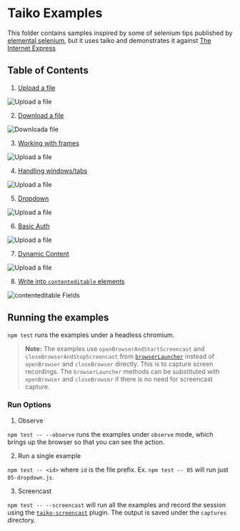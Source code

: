 # Taiko Examples

This folder contains samples inspired by some of selenium tips published by [elemental selenium](https://github.com/tourdedave/elemental-selenium-tips), but it uses taiko and demonstrates it against [The Internet Express](https://github.com/getgauge-contrib/the-internet-express)

## Table of Contents

1. [Upload a file](01-file_upload.js)

![Upload a file](gifs/file-upload.gif)

2. [Download a file](02-file_download.js)

![Downloada file](gifs/file-download.gif)

3. [Working with frames](03-work-with-frames.js)

![Upload a file](gifs/frames.gif)

4. [Handling windows/tabs](04-windows-tabs.js)

![Upload a file](gifs/windows.gif)

5. [Dropdown](05-dropdown.js)

![Upload a file](gifs/dropdown.gif)

6. [Basic Auth](06-basic-auth.js)

![Upload a file](gifs/basic-auth.gif)

7. [Dynamic Content](07-dynamic-loading.js)

![Upload a file](gifs/dynamic-pages.gif)

8. [Write into `contenteditable` elements](08-contenteditable.js)

![`contenteditable` Fields](gifs/contenteditable.gif)

## Running the examples

`npm test` runs the examples under a headless chromium.

> **Note:** The examples use `openBrowserAndStartScreencast` and `closeBrowserAndStopScreencast` from [`browserLauncher`](browser/launcher.js) instead of `openBrowser` and `closeBrowser` directly. This is to capture screen recordings. The `browserLauncher` methods can be substituted with `openBrowser` and `closeBrowser` if there is no need for screencast capture.

### Run Options

1. Observe

`npm test -- --observe` runs the examples under `observe` mode, which brings up the browser so that you can see the action.

2. Run a single example

`npm test -- <id>` where `id` is the file prefix. Ex. `npm test -- 05` will run just `05-dropdown.js`.

3. Screencast

`npm test -- --screencast` will run all the examples and record the session using the [`taiko-screencast`](https://github.com/getgauge-contrib/taiko-screencast) plugin. The output is saved under the `captures` directory.
